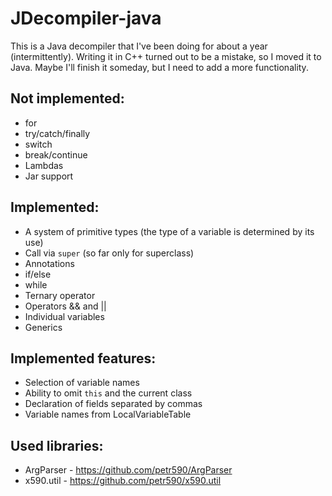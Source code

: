 # JDecompiler-java
This is a Java decompiler that I've been doing for about a year (intermittently).
Writing it in C++ turned out to be a mistake, so I moved it to Java.
Maybe I'll finish it someday, but I need to add a more functionality.

## Not implemented:
- for
- try/catch/finally
- switch
- break/continue
- Lambdas
- Jar support

## Implemented:
- A system of primitive types (the type of a variable is determined by its use)
- Call via `super` (so far only for superclass)
- Annotations
- if/else
- while
- Ternary operator
- Operators && and ||
- Individual variables
- Generics

## Implemented features:
- Selection of variable names
- Ability to omit `this` and the current class
- Declaration of fields separated by commas
- Variable names from LocalVariableTable

## Used libraries:
- ArgParser - https://github.com/petr590/ArgParser
- x590.util - https://github.com/petr590/x590.util
